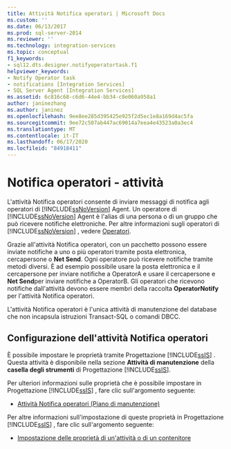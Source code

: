 ```yaml
---
title: Attività Notifica operatori | Microsoft Docs
ms.custom: ''
ms.date: 06/13/2017
ms.prod: sql-server-2014
ms.reviewer: ''
ms.technology: integration-services
ms.topic: conceptual
f1_keywords:
- sql12.dts.designer.notifyoperatortask.f1
helpviewer_keywords:
- Notify Operator task
- notifications [Integration Services]
- SQL Server Agent [Integration Services]
ms.assetid: 6c816c68-c6d6-44e4-bb34-c8e060a958a1
author: janinezhang
ms.author: janinez
ms.openlocfilehash: 9ee8ee285d395425e925f2d5ec1e8a169d4ac5fa
ms.sourcegitcommit: 9ee72c507ab447ac69014a7eea4e43523a0a3ec4
ms.translationtype: MT
ms.contentlocale: it-IT
ms.lasthandoff: 06/17/2020
ms.locfileid: "84918411"
---
```

# <a name="notify-operator-task"></a>Notifica operatori - attività
  L'attività Notifica operatori consente di inviare messaggi di notifica agli operatori di [!INCLUDE[ssNoVersion](../../includes/ssnoversion-md.md)] Agent. Un operatore di [!INCLUDE[ssNoVersion](../../includes/ssnoversion-md.md)] Agent è l'alias di una persona o di un gruppo che può ricevere notifiche elettroniche. Per altre informazioni sugli operatori di [!INCLUDE[ssNoVersion](../../includes/ssnoversion-md.md)] , vedere [Operatori](../../ssms/agent//operators.md).  
  
 Grazie all'attività Notifica operatori, con un pacchetto possono essere inviate notifiche a uno o più operatori tramite posta elettronica, cercapersone o **Net Send**. Ogni operatore può ricevere notifiche tramite metodi diversi. È ad esempio possibile usare la posta elettronica e il cercapersone per inviare notifiche a OperatorA e usare il cercapersone e **Net Send**per inviare notifiche a OperatorB. Gli operatori che ricevono notifiche dall'attività devono essere membri della raccolta **OperatorNotify** per l'attività Notifica operatori.  
  
 L'attività Notifica operatori è l'unica attività di manutenzione del database che non incapsula istruzioni Transact-SQL o comandi DBCC.  
  
## <a name="configuration-of-the-notify-operator-task"></a>Configurazione dell'attività Notifica operatori  
 È possibile impostare le proprietà tramite Progettazione [!INCLUDE[ssIS](../../includes/ssis-md.md)] . Questa attività è disponibile nella sezione **Attività di manutenzione** della **casella degli strumenti** di Progettazione [!INCLUDE[ssIS](../../includes/ssis-md.md)].  
  
 Per ulteriori informazioni sulle proprietà che è possibile impostare in Progettazione [!INCLUDE[ssIS](../../includes/ssis-md.md)] , fare clic sull'argomento seguente:  
  
-   [Attività Notifica operatori &#40;Piano di manutenzione&#41;](../../relational-databases/maintenance-plans/notify-operator-task-maintenance-plan.md)  
  
 Per altre informazioni sull'impostazione di queste proprietà in Progettazione [!INCLUDE[ssIS](../../includes/ssis-md.md)] , fare clic sull'argomento seguente:  
  
-   [Impostazione delle proprietà di un'attività o di un contenitore](../set-the-properties-of-a-task-or-container.md)  
  
  
